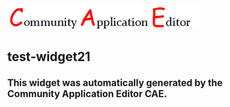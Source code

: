 ![CAE](https://github.com/cae-test/frontendComponent-test-widget21/blob/gh-pages/img/logo.png)  

test-widget21
===================


This widget was automatically generated by the Community Application Editor CAE.  
---------------
